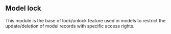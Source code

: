 Model lock
------------
This module is the base of lock/unlock feature used in models to restrict the update/deletion of model records with specific access rights.




